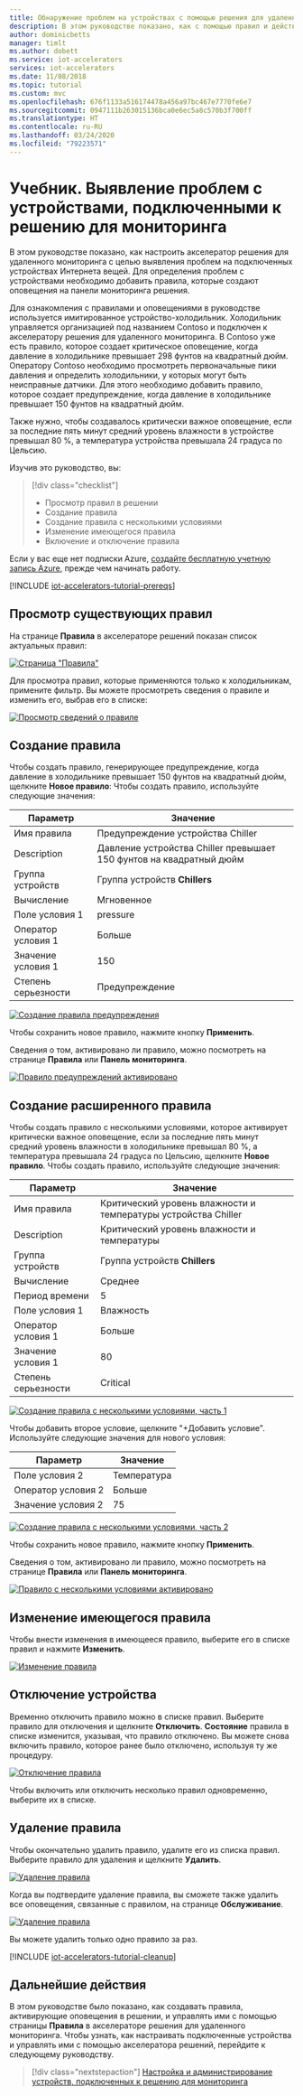 ```yaml
---
title: Обнаружение проблем на устройствах с помощью решения для удаленного мониторинга в Azure | Документация Майкрософт
description: В этом руководстве показано, как с помощью правил и действий автоматически обнаруживать проблемы на устройстве на основе пороговых значений в решении для удаленного мониторинга.
author: dominicbetts
manager: timlt
ms.author: dobett
ms.service: iot-accelerators
services: iot-accelerators
ms.date: 11/08/2018
ms.topic: tutorial
ms.custom: mvc
ms.openlocfilehash: 676f1133a516174478a456a97bc467e7770fe6e7
ms.sourcegitcommit: 0947111b263015136bca0e6ec5a8c570b3f700ff
ms.translationtype: HT
ms.contentlocale: ru-RU
ms.lasthandoff: 03/24/2020
ms.locfileid: "79223571"
---
```

# <a name="tutorial-detect-issues-with-devices-connected-to-your-monitoring-solution"></a>Учебник. Выявление проблем с устройствами, подключенными к решению для мониторинга

В этом руководстве показано, как настроить акселератор решения для удаленного мониторинга с целью выявления проблем на подключенных устройствах Интернета вещей. Для определения проблем с устройствами необходимо добавить правила, которые создают оповещения на панели мониторинга решения.

Для ознакомления с правилами и оповещениями в руководстве используется имитированное устройство-холодильник. Холодильник управляется организацией под названием Contoso и подключен к акселератору решения для удаленного мониторинга. В Contoso уже есть правило, которое создает критическое оповещение, когда давление в холодильнике превышает 298 фунтов на квадратный дюйм. Оператору Contoso необходимо просмотреть первоначальные пики давления и определить холодильники, у которых могут быть неисправные датчики. Для этого необходимо добавить правило, которое создает предупреждение, когда давление в холодильнике превышает 150 фунтов на квадратный дюйм.

Также нужно, чтобы создавалось критически важное оповещение, если за последние пять минут средний уровень влажности в устройстве превышал 80 %, а температура устройства превышала 24 градуса по Цельсию.

Изучив это руководство, вы:

>[!div class="checklist"]
> * Просмотр правил в решении
> * Создание правила
> * Создание правила с несколькими условиями
> * Изменение имеющегося правила
> * Включение и отключение правила

Если у вас еще нет подписки Azure, [создайте бесплатную учетную запись Azure](https://azure.microsoft.com/free/?WT.mc_id=A261C142F), прежде чем начинать работу.

[!INCLUDE [iot-accelerators-tutorial-prereqs](../../includes/iot-accelerators-tutorial-prereqs.md)]

## <a name="review-the-existing-rules"></a>Просмотр существующих правил

На странице **Правила** в акселераторе решений показан список актуальных правил:

[![Страница "Правила"](./media/iot-accelerators-remote-monitoring-automate/rulesactions_v2-inline.png)](./media/iot-accelerators-remote-monitoring-automate/rulesactions_v2-expanded.png#lightbox)

Для просмотра правил, которые применяются только к холодильникам, примените фильтр. Вы можете просмотреть сведения о правиле и изменить его, выбрав его в списке:

[![Просмотр сведений о правиле](./media/iot-accelerators-remote-monitoring-automate/rulesactionsdetail_v2-inline.png)](./media/iot-accelerators-remote-monitoring-automate/rulesactionsdetail_v2-expanded.png#lightbox)

## <a name="create-a-rule"></a>Создание правила

Чтобы создать правило, генерирующее предупреждение, когда давление в холодильнике превышает 150 фунтов на квадратный дюйм, щелкните **Новое правило**: Чтобы создать правило, используйте следующие значения:

| Параметр          | Значение                                 |
| ---------------- | ------------------------------------- |
| Имя правила        | Предупреждение устройства Chiller                       |
| Description      | Давление устройства Chiller превышает 150 фунтов на квадратный дюйм |
| Группа устройств     | Группа устройств **Chillers**             |
| Вычисление      | Мгновенное                               |
| Поле условия 1| pressure                              |
| Оператор условия 1 | Больше                      |
| Значение условия 1    | 150                               |
| Степень серьезности  | Предупреждение                               |

[![Создание правила предупреждения](./media/iot-accelerators-remote-monitoring-automate/rulesactionsnewrule_v2-inline.png)](./media/iot-accelerators-remote-monitoring-automate/rulesactionsnewrule_v2-expanded.png#lightbox)

Чтобы сохранить новое правило, нажмите кнопку **Применить**.

Сведения о том, активировано ли правило, можно посмотреть на странице **Правила** или **Панель мониторинга**.

[![Правило предупреждений активировано](./media/iot-accelerators-remote-monitoring-automate/warningruletriggered-inline.png)](./media/iot-accelerators-remote-monitoring-automate/warningruletriggered-expanded.png#lightbox)

## <a name="create-an-advanced-rule"></a>Создание расширенного правила

Чтобы создать правило с несколькими условиями, которое активирует критически важное оповещение, если за последние пять минут средний уровень влажности в холодильнике превышал 80 %, а температура превышала 24 градуса по Цельсию, щелкните **Новое правило**. Чтобы создать правило, используйте следующие значения:

| Параметр          | Значение                                 |
| ---------------- | ------------------------------------- |
| Имя правила        | Критический уровень влажности и температуры устройства Chiller    |
| Description      | Критический уровень влажности и температуры |
| Группа устройств     | Группа устройств **Chillers**             |
| Вычисление      | Среднее                               |
| Период времени      | 5                                     |
| Поле условия 1| Влажность                              |
| Оператор условия 1 | Больше                      |
| Значение условия 1    | 80                                |
| Степень серьезности  | Critical                              |

[![Создание правила с несколькими условиями, часть 1](./media/iot-accelerators-remote-monitoring-automate/rulesactionsnewrule_mult_v2-inline.png)](./media/iot-accelerators-remote-monitoring-automate/rulesactionsnewrule_mult_v2-expanded.png#lightbox)

Чтобы добавить второе условие, щелкните "+Добавить условие". Используйте следующие значения для нового условия:

| Параметр          | Значение                                 |
| ---------------- | ------------------------------------- |
| Поле условия 2| Температура                           |
| Оператор условия 2 | Больше                      |
| Значение условия 2    | 75                                |

[![Создание правила с несколькими условиями, часть 2](./media/iot-accelerators-remote-monitoring-automate/rulesactionsnewrule_mult_cond2_v2-inline.png)](./media/iot-accelerators-remote-monitoring-automate/rulesactionsnewrule_mult_cond2_v2-expanded.png#lightbox)

Чтобы сохранить новое правило, нажмите кнопку **Применить**.

Сведения о том, активировано ли правило, можно посмотреть на странице **Правила** или **Панель мониторинга**.

[![Правило с несколькими условиями активировано](./media/iot-accelerators-remote-monitoring-automate/criticalruletriggered-inline.png)](./media/iot-accelerators-remote-monitoring-automate/criticalruletriggered-expanded.png#lightbox)

## <a name="edit-an-existing-rule"></a>Изменение имеющегося правила

Чтобы внести изменения в имеющееся правило, выберите его в списке правил и нажмите **Изменить**.

[![Изменение правила](./media/iot-accelerators-remote-monitoring-automate/rulesactionsedit_v2-inline.png)](./media/iot-accelerators-remote-monitoring-automate/rulesactionsedit_v2-expanded.png#lightbox)

## <a name="disable-a-rule"></a>Отключение устройства

Временно отключить правило можно в списке правил. Выберите правило для отключения и щелкните **Отключить**. **Состояние** правила в списке изменится, указывая, что правило отключено. Вы можете снова включить правило, которое ранее было отключено, используя ту же процедуру.

[![Отключение правила](./media/iot-accelerators-remote-monitoring-automate/rulesactionsdisable-inline.png)](./media/iot-accelerators-remote-monitoring-automate/rulesactionsdisable-expanded.png#lightbox)

Чтобы включить или отключить несколько правил одновременно, выберите их в списке.

## <a name="delete-a-rule"></a>Удаление правила

Чтобы окончательно удалить правило, удалите его из списка правил. Выберите правило для удаления и щелкните **Удалить**.

[![Удаление правила](./media/iot-accelerators-remote-monitoring-automate/rulesactionsdelete-inline.png)](./media/iot-accelerators-remote-monitoring-automate/rulesactionsdelete-expanded.png#lightbox)

Когда вы подтвердите удаление правила, вы сможете также удалить все оповещения, связанные с правилом, на странице **Обслуживание**.

[![Удаление правила](./media/iot-accelerators-remote-monitoring-automate/rulesactionsdeletetidy-inline.png)](./media/iot-accelerators-remote-monitoring-automate/rulesactionsdeletetidy-expanded.png#lightbox)

Вы можете удалить только одно правило за раз.

[!INCLUDE [iot-accelerators-tutorial-cleanup](../../includes/iot-accelerators-tutorial-cleanup.md)]

## <a name="next-steps"></a>Дальнейшие действия

В этом руководстве было показано, как создавать правила, активирующие оповещения в решении, и управлять ими с помощью страницы **Правила** в акселераторе решения для удаленного мониторинга. Чтобы узнать, как настраивать подключенные устройства и управлять ими с помощью акселератора решений, перейдите к следующему руководству.

> [!div class="nextstepaction"]
> [Настройка и администрирование устройств, подключенных к решению для мониторинга](iot-accelerators-remote-monitoring-manage.md)